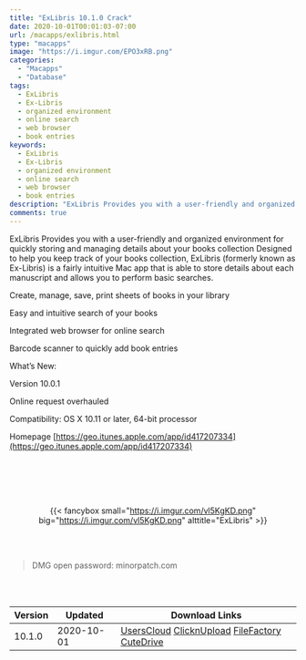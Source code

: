 ```yaml
---
title: "ExLibris 10.1.0 Crack"
date: 2020-10-01T00:01:03-07:00
url: /macapps/exlibris.html
type: "macapps"
image: "https://i.imgur.com/EPO3xRB.png"
categories:
  - "Macapps"
  - "Database"
tags:
  - ExLibris
  - Ex-Libris
  - organized environment
  - online search
  - web browser
  - book entries
keywords:
  - ExLibris
  - Ex-Libris
  - organized environment
  - online search
  - web browser
  - book entries
description: "ExLibris Provides you with a user-friendly and organized environment for quickly storing and managing details about your books collection Designed to help you keep track of your books collection"
comments: true
---
```


ExLibris Provides you with a user-friendly and organized environment for quickly storing and managing details about your books collection Designed to help you keep track of your books collection, ExLibris (formerly known as Ex-Libris) is a fairly intuitive Mac app that is able to store details about each manuscript and allows you to perform basic searches.

Create, manage, save, print sheets of books in your library

Easy and intuitive search of your books

Integrated web browser for online search


Barcode scanner to quickly add book entries

What’s New:

Version 10.0.1

Online request overhauled

Compatibility: OS X 10.11 or later, 64-bit processor

Homepage [https://geo.itunes.apple.com/app/id417207334](https://geo.itunes.apple.com/app/id417207334)

<br/>
<br/>
<script async src="https://pagead2.googlesyndication.com/pagead/js/adsbygoogle.js"></script>
<ins class="adsbygoogle"
     style="display:block; text-align:center;"
     data-ad-layout="in-article"
     data-ad-format="fluid"
     data-ad-client="ca-pub-8746275014476192"
     data-ad-slot="5144997159"></ins>
<script>
     (adsbygoogle = window.adsbygoogle || []).push({});
</script>
<br/>
<br/>


<center>

{{< fancybox small="https://i.imgur.com/vl5KgKD.png" big="https://i.imgur.com/vl5KgKD.png" alttitle="ExLibris" >}}

</center>

<br/>
<br/>


> DMG open password: minorpatch.com

<br/>

<br/>
<div id="history_version" class="history_version">

| Version | Updated | Download Links |
| ---- | ---- | ---- |
| 10.1.0 | 2020-10-01 | [UsersCloud](https://ouo.io/G3Bo7)   [ClicknUpload](https://ouo.io/s3T8jq)   [FileFactory]()   [CuteDrive]() |

</div>
